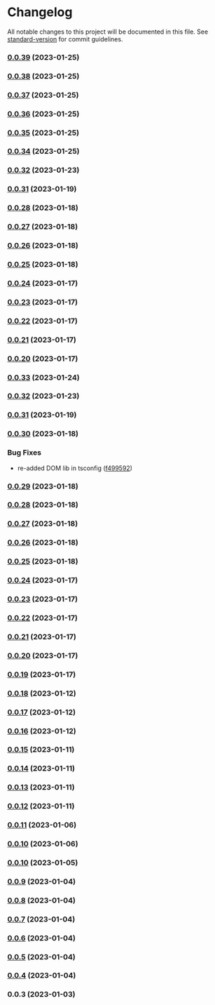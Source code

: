 # Changelog

All notable changes to this project will be documented in this file. See [standard-version](https://github.com/conventional-changelog/standard-version) for commit guidelines.

### [0.0.39](https://github.com/flanlabs/prometheus-types/compare/v0.0.38...v0.0.39) (2023-01-25)

### [0.0.38](https://github.com/flanlabs/prometheus-types/compare/v0.0.37...v0.0.38) (2023-01-25)

### [0.0.37](https://github.com/flanlabs/prometheus-types/compare/v0.0.36...v0.0.37) (2023-01-25)

### [0.0.36](https://github.com/flanlabs/prometheus-types/compare/v0.0.35...v0.0.36) (2023-01-25)

### [0.0.35](https://github.com/flanlabs/prometheus-types/compare/v0.0.34...v0.0.35) (2023-01-25)

### [0.0.34](https://github.com/flanlabs/prometheus-types/compare/v0.0.33...v0.0.34) (2023-01-25)

### [0.0.32](https://github.com/flanlabs/prometheus-types/compare/v0.0.31...v0.0.32) (2023-01-23)

### [0.0.31](https://github.com/flanlabs/prometheus-types/compare/v0.0.30...v0.0.31) (2023-01-19)

### [0.0.28](https://github.com/flanlabs/prometheus-types/compare/v0.0.27...v0.0.28) (2023-01-18)

### [0.0.27](https://github.com/flanlabs/prometheus-types/compare/v0.0.26...v0.0.27) (2023-01-18)

### [0.0.26](https://github.com/flanlabs/prometheus-types/compare/v0.0.25...v0.0.26) (2023-01-18)

### [0.0.25](https://github.com/flanlabs/prometheus-types/compare/v0.0.24...v0.0.25) (2023-01-18)

### [0.0.24](https://github.com/flanlabs/prometheus-types/compare/v0.0.23...v0.0.24) (2023-01-17)

### [0.0.23](https://github.com/flanlabs/prometheus-types/compare/v0.0.22...v0.0.23) (2023-01-17)

### [0.0.22](https://github.com/flanlabs/prometheus-types/compare/v0.0.21...v0.0.22) (2023-01-17)

### [0.0.21](https://github.com/flanlabs/prometheus-types/compare/v0.0.20...v0.0.21) (2023-01-17)

### [0.0.20](https://github.com/flanlabs/prometheus-types/compare/v0.0.18...v0.0.20) (2023-01-17)

### [0.0.33](https://github.com/flanlabs/prometheus-types/compare/v0.0.30...v0.0.33) (2023-01-24)

### [0.0.32](https://github.com/flanlabs/prometheus-types/compare/v0.0.31...v0.0.32) (2023-01-23)

### [0.0.31](https://github.com/flanlabs/prometheus-types/compare/v0.0.30...v0.0.31) (2023-01-19)

### [0.0.30](https://github.com/flanlabs/prometheus-types/compare/v0.0.29...v0.0.30) (2023-01-18)

### Bug Fixes

- re-added DOM lib in tsconfig ([f499592](https://github.com/flanlabs/prometheus-types/commit/f4995923e98d93dfa20f0e3db00c0978c7d532b1))

### [0.0.29](https://github.com/flanlabs/prometheus-types/compare/v0.0.18...v0.0.29) (2023-01-18)

### [0.0.28](https://github.com/flanlabs/prometheus-types/compare/v0.0.27...v0.0.28) (2023-01-18)

### [0.0.27](https://github.com/flanlabs/prometheus-types/compare/v0.0.26...v0.0.27) (2023-01-18)

### [0.0.26](https://github.com/flanlabs/prometheus-types/compare/v0.0.25...v0.0.26) (2023-01-18)

### [0.0.25](https://github.com/flanlabs/prometheus-types/compare/v0.0.24...v0.0.25) (2023-01-18)

### [0.0.24](https://github.com/flanlabs/prometheus-types/compare/v0.0.23...v0.0.24) (2023-01-17)

### [0.0.23](https://github.com/flanlabs/prometheus-types/compare/v0.0.22...v0.0.23) (2023-01-17)

### [0.0.22](https://github.com/flanlabs/prometheus-types/compare/v0.0.21...v0.0.22) (2023-01-17)

### [0.0.21](https://github.com/flanlabs/prometheus-types/compare/v0.0.20...v0.0.21) (2023-01-17)

### [0.0.20](https://github.com/flanlabs/prometheus-types/compare/v0.0.19...v0.0.20) (2023-01-17)

### [0.0.19](https://github.com/flanlabs/prometheus-types/compare/v0.0.18...v0.0.19) (2023-01-17)

### [0.0.18](https://github.com/flanlabs/prometheus-types/compare/v0.0.17...v0.0.18) (2023-01-12)

### [0.0.17](https://github.com/flanlabs/prometheus-types/compare/v0.0.16...v0.0.17) (2023-01-12)

### [0.0.16](https://github.com/flanlabs/prometheus-types/compare/v0.0.15...v0.0.16) (2023-01-12)

### [0.0.15](https://github.com/flanlabs/prometheus-types/compare/v0.0.14...v0.0.15) (2023-01-11)

### [0.0.14](https://github.com/flanlabs/prometheus-types/compare/v0.0.13...v0.0.14) (2023-01-11)

### [0.0.13](https://github.com/flanlabs/prometheus-types/compare/v0.0.12...v0.0.13) (2023-01-11)

### [0.0.12](https://github.com/flanlabs/prometheus-types/compare/v0.0.11...v0.0.12) (2023-01-11)

### [0.0.11](https://github.com/flanlabs/prometheus-types/compare/v0.0.10...v0.0.11) (2023-01-06)

### [0.0.10](https://github.com/flanlabs/prometheus-types/compare/v0.0.9...v0.0.10) (2023-01-06)

### [0.0.10](https://github.com/flanlabs/prometheus-types/compare/v0.0.0...v0.0.10) (2023-01-05)

### [0.0.9](https://github.com/flanlabs/prometheus-types/compare/v0.0.8...v0.0.9) (2023-01-04)

### [0.0.8](https://github.com/flanlabs/prometheus-types/compare/v0.0.7...v0.0.8) (2023-01-04)

### [0.0.7](https://github.com/flanlabs/prometheus-types/compare/v0.0.6...v0.0.7) (2023-01-04)

### [0.0.6](https://github.com/flanlabs/prometheus-types/compare/v0.0.5...v0.0.6) (2023-01-04)

### [0.0.5](https://github.com/flanlabs/prometheus-types/compare/v0.0.4...v0.0.5) (2023-01-04)

### [0.0.4](https://github.com/flanlabs/prometheus-types/compare/v0.0.3...v0.0.4) (2023-01-04)

### 0.0.3 (2023-01-03)
